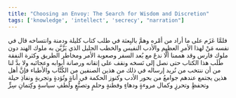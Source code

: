 ```yaml
---
title: "Choosing an Envoy: The Search for Wisdom and Discretion"
tags: ['knowledge', 'intellect', 'secrecy', "narration"]
---
```


 فلمَّا عَزَم على ما أراد من أمْره وهمَّ بالبِعثة في طلب كتاب كليلة ودمنة وانتساخه قال في نفسه مَنْ لهذا الأمرِ العظيم والأدب النفيس والخطب الجليل الذي يَزَّيَّن به ملوك الهند دون ملوك فارس وقد هممنا ألَّا ندعَ  مع بُعد السفر وصعوبة الأمر ومخاطر الطريق وكثرة النفقة  طَلَب هذا الكتاب حتى نصل إلى نَسخه ونقف على إتقانه ورصانة أبوابه وعجائبه ولا بدَّ لنا من أن ننتخب من نُريد إرساله في ذلك من هذين الصنفين من الكُتَّاب والأطباء فإنَّ أهل هذين يجتمع عندهم جوامعُ من بحور الأدب وكنوز الحكمة في أناةٍ وتُؤدةٍ وتجربةٍ ونفاذِ حيلة وتحفظٍ وتحرزٍ وكمال مروءةٍ ودهاءٍ وفطنةٍ وحلمٍ وتصنُّعٍ ولُطفِ سياسةٍ وكِتمانِ سِرٍّ
